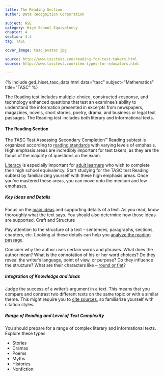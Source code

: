 ```yaml
---
title: The Reading Section
author: Data Recognition Corporation

subject: HSE
category: High School Equivalency
chapter: 4
section: 4.3
tag: TASC

cover_image: tasc_avatar.jpg

source: http://www.tasctest.com/reading-for-test-takers.html
source: http://www.tasctest.com/item-types-for-educators.html

---
```

{% include ged_hiset_tasc_data.html data="tasc" subject="Mathematics" title="TASC" %}

The Reading test includes multiple-choice, constructed-response, and technology enhanced questions that test an examinee’s ability to understand the information presented in excerpts from newspapers, magazines, novels, short stories, poetry, drama, and business or legal text passages. The Reading test includes both literary and informational texts.

#### The Reading Section

The TASC Test Assessing Secondary Completion&trade; Reading subtest is organized according to [reading standards](http://www.tasctest.com/blog.html#ufh-i-46796851-what-you-need-to-know-about-reading-standards) with varying levels of emphasis. High emphasis areas are incredibly important for test takers, as they are the focus of the majority of questions on the exam.

[Literacy](http://www.tasctest.com/blog.html#ufh-i-46796752-what-is-adult-literacy-and-how-can-we-support-it) is especially important for [adult learners](http://www.tasctest.com/blog.html#ufh-i-46796788-how-literacy-classes-are-essential-to-adult-education) who wish to complete their high school equivalency. Start studying for the TASC test Reading subtest by familiarizing yourself with these high emphasis areas. Once you’ve mastered these areas, you can move onto the medium and low emphases.

##### Key Ideas and Details

Focus on the [main ideas](http://www.tasctest.com/blog.html#ufh-i-46796464-finding-the-main-idea-tasc-reading) and supporting details of a text. As you read, know thoroughly what the text says. You should also determine how those ideas are supported.
Craft and Structure

Pay attention to the structure of a text – sentences, paragraphs, sections, chapters, etc. Looking at these details can help you [analyze the reading passage](http://www.tasctest.com/blog.html#ufh-i-46796344-how-to-analyze-a-passage-tasc-reading).

Consider why the author uses certain words and phrases. What does the author mean? What is the connotation of his or her word choices? Do they reveal the writer’s language, point of view, or purpose? Do they influence the structure? What are their characters like – [round or flat](http://www.tasctest.com/blog.html#ufh-i-46796203-round-and-flat-characters-tasc-reading)?

##### Integration of Knowledge and Ideas

Judge the success of a writer’s argument in a text. This means that you compare and contrast two different texts on the same topic or with a similar theme. This might require you to [cite sources](http://www.tasctest.com/blog.html#ufh-i-46796569-tasc-reading-tips-citing-evidence), so familiarize yourself with citation styles.

##### Range of Reading and Level of Text Complexity

You should prepare for a range of complex literary and informational texts. Explore these types:

  * Stories
  * Dramas
  * Poems
  * Myths
  * Histories
  * Nonfiction
